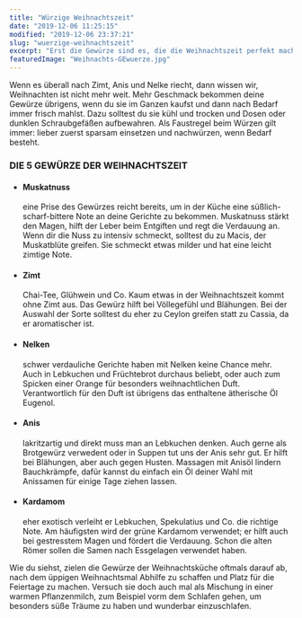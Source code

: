 ```yaml
---
title: "Würzige Weihnachtszeit"
date: "2019-12-06 11:25:15"
modified: "2019-12-06 23:37:21"
slug: "wuerzige-weihnachtszeit"
excerpt: "Erst die Gewürze sind es, die die Weihnachtszeit perfekt machen. "
featuredImage: "Weihnachts-GEwuerze.jpg"
---
```


Wenn es überall nach Zimt, Anis und Nelke riecht, dann wissen wir, Weihnachten ist nicht mehr weit. Mehr Geschmack bekommen deine Gewürze übrigens, wenn du sie im Ganzen kaufst und dann nach Bedarf immer frisch mahlst. Dazu solltest du sie kühl und trocken und Dosen oder dunklen Schraubgefäßen aufbewahren. Als Faustregel beim Würzen gilt immer: lieber zuerst sparsam einsetzen und nachwürzen, wenn Bedarf besteht.

### DIE 5 GEWÜRZE DER WEIHNACHTSZEIT

*   #### Muskatnuss
    
    eine Prise des Gewürzes reicht bereits, um in der Küche eine süßlich-scharf-bittere Note an deine Gerichte zu bekommen. Muskatnuss stärkt den Magen, hilft der Leber beim Entgiften und regt die Verdauung an. Wenn dir die Nuss zu intensiv schmeckt, solltest du zu Macis, der Muskatblüte greifen. Sie schmeckt etwas milder und hat eine leicht zimtige Note.
*   #### Zimt
    
    Chai-Tee, Glühwein und Co. Kaum etwas in der Weihnachtszeit kommt ohne Zimt aus. Das Gewürz hilft bei Völlegefühl und Blähungen. Bei der Auswahl der Sorte solltest du eher zu Ceylon greifen statt zu Cassia, da er aromatischer ist.
*   #### Nelken
    
    schwer verdauliche Gerichte haben mit Nelken keine Chance mehr. Auch in Lebkuchen und Früchtebrot durchaus beliebt, oder auch zum Spicken einer Orange für besonders weihnachtlichen Duft. Verantwortlich für den Duft ist übrigens das enthaltene ätherische Öl Eugenol.
*   #### Anis
    
    lakritzartig und direkt muss man an Lebkuchen denken. Auch gerne als Brotgewürz verwedent oder in Suppen tut uns der Anis sehr gut. Er hilft bei Blähungen, aber auch gegen Husten. Massagen mit Anisöl lindern Bauchkrämpfe, dafür kannst du einfach ein Öl deiner Wahl mit Anissamen für einige Tage ziehen lassen.
*   #### Kardamom
    
    eher exotisch verleiht er Lebkuchen, Spekulatius und Co. die richtige Note. Am häufigsten wird der grüne Kardamom verwendet; er hilft auch bei gestresstem Magen und fördert die Verdauung. Schon die alten Römer sollen die Samen nach Essgelagen verwendet haben.

Wie du siehst, zielen die Gewürze der Weihnachtsküche oftmals darauf ab, nach dem üppigen Weihnachtsmal Abhilfe zu schaffen und Platz für die Feiertage zu machen. Versuch sie doch auch mal als Mischung in einer warmen Pflanzenmilch, zum Beispiel vorm dem Schlafen gehen, um besonders süße Träume zu haben und wunderbar einzuschlafen.
